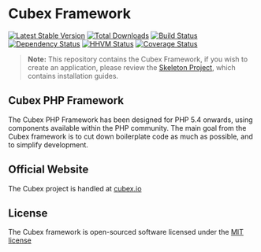 Cubex Framework
=========
[![Latest Stable Version](https://poser.pugx.org/cubex/framework/version.png)](https://packagist.org/packages/cubex/framework)
[![Total Downloads](https://poser.pugx.org/cubex/framework/d/total.png)](https://packagist.org/packages/cubex/framework)
[![Build Status](https://travis-ci.org/cubex/framework.png)](https://travis-ci.org/cubex/framework)
[![Dependency Status](https://www.versioneye.com/php/cubex:framework/badge.png)](https://www.versioneye.com/php/cubex:framework)
[![HHVM Status](http://hhvm.h4cc.de/badge/cubex/framework.png)](http://hhvm.h4cc.de/package/cubex/framework)
[![Coverage Status](https://coveralls.io/repos/cubex/framework/badge.png)](https://coveralls.io/r/cubex/framework)

> **Note:** This repository contains the Cubex Framework, if you wish to create an application, please review the [Skeleton Project](https://github.com/cubex/skeleton), which contains installation guides.

## Cubex PHP Framework

The Cubex PHP Framework has been designed for PHP 5.4 onwards, using components available within the PHP community.
The main goal from the Cubex framework is to cut down boilerplate code as much as possible, and to simplify development.

## Official Website

The Cubex project is handled at [cubex.io](http://cubex.io)

## License

The Cubex framework is open-sourced software licensed under the [MIT license](http://opensource.org/licenses/MIT)
